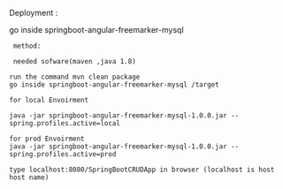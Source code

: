Deployment :

go inside springboot-angular-freemarker-mysql 

     method:

     needed sofware(maven ,java 1.8)

    run the command mvn clean package
    go inside springboot-angular-freemarker-mysql /target
    
    for local Envoirment 
    
    java -jar springboot-angular-freemarker-mysql-1.0.0.jar --spring.profiles.active=local

    for prod Envoirment
    java -jar springboot-angular-freemarker-mysql-1.0.0.jar --spring.profiles.active=prod

    type localhost:8080/SpringBootCRUDApp in browser (localhost is host host name)



